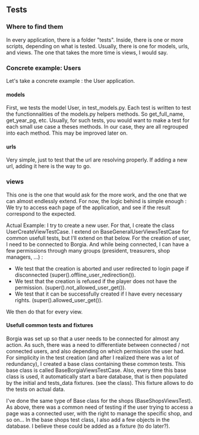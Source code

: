 ## Tests

### Where to find them
In every application, there is a folder "tests". Inside, there is one or more scripts, depending on what is tested. Usually, there is one for models, urls, and views.
The one that takes the more time is views, I would say.

### Concrete example: Users

Let's take a concrete example : the User application.

#### models
First, we tests the model User, in test_models.py.
Each test is written to test the functionnalities of the models.py helpers methods. So get_full_name, get_year_pg, etc.
Usually, for such tests, you would want to make a test for each small use case a theses methods. In our case, they are all regrouped into each method. This may be improved later on.

#### urls
Very simple, just to test that the url are resolving properly. If adding a new url, adding it here is the way to go.

### views
This one is the one that would ask for the more work, and the one that we can almost endlessly extend.
For now, the logic behind is simple enough : We try to access each page of the application, and see if the result correspond to the expected.

Actual Example: I try to create a new user. For that, I create the class UserCreateViewTestCase. I extend on BaseGeneralUserViewsTestCase for common usefull tests, but I'll extend on that below.
For the creation of user, I need to be connected to Borgia. And while being connected, I can have a few permissions through many groups (president, treasurers, shop managers, ...) :
- We test that the creation is aborted and user redirected to login page if disconnected (super().offline_user_redirection()).
- We test that the creation is refused if the player does not have the permission. (super().not_allowed_user_get()).
- We test that it can be successfully created if I have every necessary rights. (super().allowed_user_get()).

We then do that for every view.

#### Usefull common tests and fixtures

Borgia was set up so that a user needs to be connected for almost any action. As such, there was a need to differentiate between connected / not connected users, and also depending on which permission the user had.
For simplicity in the test creation (and after I realized there was a lot of redundancy), I created a base class containing these common tests.
This base class is called BaseBorgiaViewsTestCase.
Also, every time this base class is used, it automatically start a bare database, that is then populated by the initial and tests_data fixtures. (see the class). This fixture allows to do the tests on actual data.

I've done the same type of Base class for the shops (BaseShopsViewsTest). As above, there was a common need of testing if the user trying to access a page was a connected user, with the right to manage the specific shop, and so on...
In the base shops test class, I also add a few objects in the database. I believe these could be added as a fixture (to do later?).

